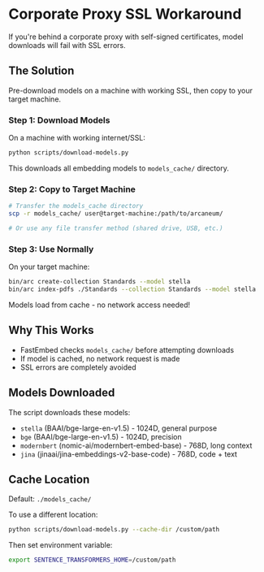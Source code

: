 # Corporate Proxy SSL Workaround

If you're behind a corporate proxy with self-signed certificates, model downloads will fail with SSL errors.

## The Solution

Pre-download models on a machine with working SSL, then copy to your target machine.

### Step 1: Download Models

On a machine with working internet/SSL:

```bash
python scripts/download-models.py
```

This downloads all embedding models to `models_cache/` directory.

### Step 2: Copy to Target Machine

```bash
# Transfer the models_cache directory
scp -r models_cache/ user@target-machine:/path/to/arcaneum/

# Or use any file transfer method (shared drive, USB, etc.)
```

### Step 3: Use Normally

On your target machine:

```bash
bin/arc create-collection Standards --model stella
bin/arc index-pdfs ./Standards --collection Standards --model stella
```

Models load from cache - no network access needed!

## Why This Works

- FastEmbed checks `models_cache/` before attempting downloads
- If model is cached, no network request is made
- SSL errors are completely avoided

## Models Downloaded

The script downloads these models:
- `stella` (BAAI/bge-large-en-v1.5) - 1024D, general purpose
- `bge` (BAAI/bge-large-en-v1.5) - 1024D, precision
- `modernbert` (nomic-ai/modernbert-embed-base) - 768D, long context
- `jina` (jinaai/jina-embeddings-v2-base-code) - 768D, code + text

## Cache Location

Default: `./models_cache/`

To use a different location:
```bash
python scripts/download-models.py --cache-dir /custom/path
```

Then set environment variable:
```bash
export SENTENCE_TRANSFORMERS_HOME=/custom/path
```
